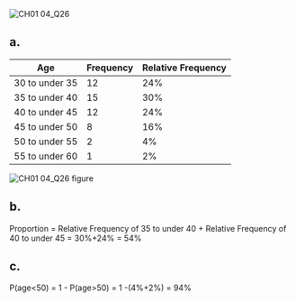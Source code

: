 ![CH01 04_Q26](https://github.com/user-attachments/assets/81488d42-6177-4545-8768-de104e2e96f7)

## a.
|Age|Frequency|Relative Frequency|
|-|-|-|
|30 to under 35|12|24%|
|35 to under 40|15|30%|
|40 to under 45|12|24%|
|45 to under 50|8|16%|
|50 to under 55|2|4%|
|55 to under 60|1|2%|

![CH01 04_Q26 figure](https://github.com/user-attachments/assets/3843ef57-af1e-4b0d-b1a8-771c05b7f0c5)


## b.
Proportion = Relative Frequency of 35 to under 40 + Relative Frequency of 40 to under 45 = 30%+24% = 54%

## c.
P(age<50) = 1 - P(age>50) = 1 -(4%+2%) = 94%
